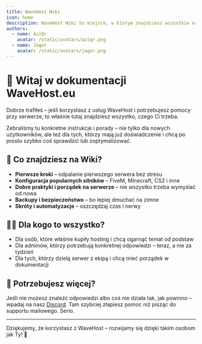```yaml
---
title: WaveHost Wiki
icon: home
description: WaveHost Wiki to miejsce, w którym znajdziesz wszystkie najważniejsze informacje o tym, jak zarządzać swoim serwerem gier. To poradniki, wskazówki i doświadczenia innych administratorów – wszystko zebrane w jednym miejscu.
authors:
  - name: AziQr
    avatar: /static/avatars/aziqr.png
  - name: Jäger
    avatar: /static/avatars/jager.png
---
```


# 👋 Witaj w dokumentacji WaveHost.eu

Dobrze trafiłeś – jeśli korzystasz z usług WaveHost i potrzebujesz pomocy przy serwerze, to właśnie tutaj znajdziesz wszystko, czego Ci trzeba.

Zebraliśmy tu konkretne instrukcje i porady – nie tylko dla nowych użytkowników, ale też dla tych, którzy mają już doświadczenie i chcą po prostu szybko coś sprawdzić lub zoptymalizować.

## 🧭 Co znajdziesz na Wiki?

- **Pierwsze kroki** – odpalanie pierwszego serwera bez stresu
- **Konfiguracja popularnych silników** – FiveM, Minecraft, CS2 i inne
- **Dobre praktyki i porządek na serwerze** – nie wszystko trzeba wymyślać od nowa
- **Backupy i bezpieczeństwo** – bo lepiej dmuchać na zimne
- **Skróty i automatyzacje** – oszczędzaj czas i nerwy

## 🙋‍♂️ Dla kogo to wszystko?

- Dla osób, które właśnie kupiły hosting i chcą ogarnąć temat od podstaw
- Dla adminów, którzy potrzebują konkretnej odpowiedzi – teraz, a nie za tydzień
- Dla tych, którzy dzielą serwer z ekipą i chcą mieć porządek w dokumentacji

## 🔗 Potrzebujesz więcej?

Jeśli nie możesz znaleźć odpowiedzi albo coś nie działa tak, jak powinno – wpadaj na nasz [Discord](https://discord.gg/wavehost). Tam szybciej złapiesz pomoc niż pisząc do supportu mailowego. Serio.

---

Dziękujemy, że korzystasz z WaveHost – rozwijamy się dzięki takim osobom jak Ty! 💙
